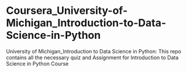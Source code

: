 # Coursera_University-of-Michigan_Introduction-to-Data-Science-in-Python
University of Michigan_Introduction to Data Science in Python: This repo contains all the necessary quiz and Assignment for Introduction to Data Science in Python Course
